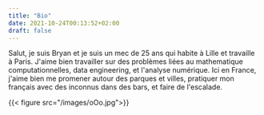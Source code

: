 ```yaml
---
title: "Bio"
date: 2021-10-24T00:13:52+02:00
draft: false
---
```


Salut, je suis Bryan et je suis un mec de 25 ans qui habite à Lille et travaille à Paris.  J'aime bien travailler sur des problèmes liées au mathematique computationnelles, data engineering, et l'analyse numérique.  Ici en France, j'aime bien me promener autour des parques et villes, pratiquer mon français avec des inconnus dans des bars, et faire de l'escalade.

{{< figure src="/images/oOo.jpg">}}
